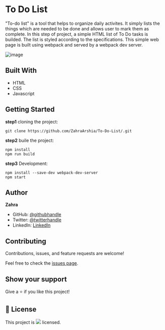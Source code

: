 # To Do List
"To-do list" is a tool that helps to organize daily activites. It simply lists the things which are needed to be done and allows user to mark them as complete.
In this step of project, a simple HTML list of To Do tasks is builded. The list is styled according to the specifications. This simple web page is built using webpack and served by a webpack dev server.
 
 ![image](https://user-images.githubusercontent.com/78906545/155178401-6c90566a-6c96-44bb-9715-86f21f3c1fdc.png)

## Built With
- HTML
- CSS
- Javascript

## Getting Started
**step1** cloning the project:
```
git clone https://github.com/ZahraArshia/To-Do-List/.git 
```
**step2** buile the project:
```
npm install
npm run build
```
**step3** Development:
```
npm install --save-dev webpack-dev-server
npm start   
```

## Author
**Zahra**
- GitHub: [@githubhandle](https://github.com/githubhandle)
- Twitter: [@twitterhandle](https://twitter.com/twitterhandle)
- LinkedIn: [LinkedIn](https://linkedin.com/in/linkedinhandle)

## Contributing

Contributions, issues, and feature requests are welcome!

Feel free to check the [issues page](../../issues/).

## Show your support

Give a ⭐️ if you like this project!

## 📝 License

This project is ![](https://img.shields.io/badge/Microverse-blueviolet) licensed.
